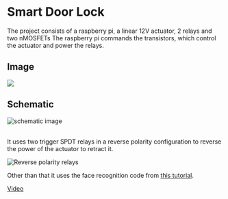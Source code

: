 # Smart Door Lock

The project consists of a raspberry pi, a linear 12V actuator, 2 relays and two nMOSFETs 
The raspberry pi commands the transistors, which control the actuator and power the relays.
## Image

<img src="https://i.imgur.com/zVtaRP2.jpg" />

## Schematic
![schematic image](https://i.ibb.co/bXktv73/Schematic-Lock-controller-2020-05-06-17-44-32.png "Schematic image")

<br/>
It uses two trigger SPDT relays in a reverse polarity configuration to reverse the power of the actuator to retract it.

![Reverse polarity relays](https://i.pinimg.com/originals/90/30/9d/90309d2d122e52f8f27ab058eae3af24.gif)

Other than that it uses the face recognition code from [this tutorial](https://maker.pro/raspberry-pi/projects/how-to-create-a-facial-recognition-door-lock-with-raspberry-pi). 

[Video](https://photos.app.goo.gl/HcvL9oxe5uwYwL7U7)
